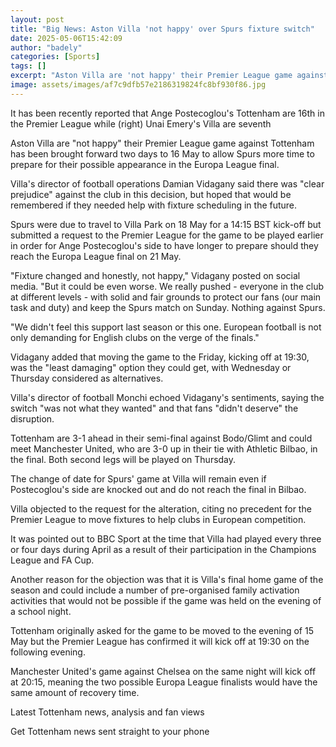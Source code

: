 ```yaml
---
layout: post
title: "Big News: Aston Villa 'not happy' over Spurs fixture switch"
date: 2025-05-06T15:42:09
author: "badely"
categories: [Sports]
tags: []
excerpt: "Aston Villa are 'not happy' their Premier League game against Tottenham has been brought forward to allow Spurs more time to prepare for their possibl"
image: assets/images/af7c9dfb57e2186319824fc8bf930f86.jpg
---
```


It has been recently reported that Ange Postecoglou's Tottenham are 16th in the Premier League while (right) Unai Emery's Villa are seventh 

Aston Villa are "not happy" their Premier League game against Tottenham has been brought forward two days to 16 May to allow Spurs more time to prepare for their possible appearance in the Europa League final.

Villa's director of football operations Damian Vidagany said there was "clear prejudice" against the club in this decision, but hoped that would be remembered if they needed help with fixture scheduling in the future.

Spurs were due to travel to Villa Park on 18 May for a 14:15 BST kick-off but submitted a request to the Premier League for the game to be played earlier in order for Ange Postecoglou's side to have longer to prepare should they reach the Europa League final on 21 May.

"Fixture changed and honestly, not happy," Vidagany posted on social media. "But it could be even worse. We really pushed - everyone in the club at different levels - with solid and fair grounds to protect our fans (our main task and duty) and keep the Spurs match on Sunday. Nothing against Spurs.

"We didn't feel this support last season or this one. European football is not only demanding for English clubs on the verge of the finals."

Vidagany added that moving the game to the Friday, kicking off at 19:30, was the "least damaging" option they could get, with Wednesday or Thursday considered as alternatives.

Villa's director of football Monchi echoed Vidagany's sentiments, saying the switch "was not what they wanted" and that fans "didn't deserve" the disruption.

Tottenham are 3-1 ahead in their semi-final against Bodo/Glimt and could meet Manchester United, who are 3-0 up in their tie with Athletic Bilbao, in the final. Both second legs will be played on Thursday.

The change of date for Spurs' game at Villa will remain even if Postecoglou's side are knocked out and do not reach the final in Bilbao.

Villa objected to the request for the alteration, citing no precedent for the Premier League to move fixtures to help clubs in European competition.

It was pointed out to BBC Sport at the time that Villa had played every three or four days during April as a result of their participation in the Champions League and FA Cup.

Another reason for the objection was that it is Villa's final home game of the season and could include a number of pre-organised family activation activities that would not be possible if the game was held on the evening of a school night.

Tottenham originally asked for the game to be moved to the evening of 15 May but the Premier League has confirmed it will kick off at 19:30 on the following evening.

Manchester United's game against Chelsea on the same night will kick off at 20:15, meaning the two possible Europa League finalists would have the same amount of recovery time. 

Latest Tottenham news, analysis and fan views

Get Tottenham news sent straight to your phone

